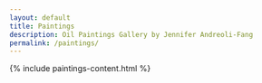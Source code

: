 ```yaml
---
layout: default
title: Paintings
description: Oil Paintings Gallery by Jennifer Andreoli-Fang
permalink: /paintings/
---
```


{% include paintings-content.html %} 